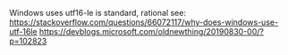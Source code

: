 Windows uses  utf16-le is standard, rational see:
https://stackoverflow.com/questions/66072117/why-does-windows-use-utf-16le
https://devblogs.microsoft.com/oldnewthing/20190830-00/?p=102823